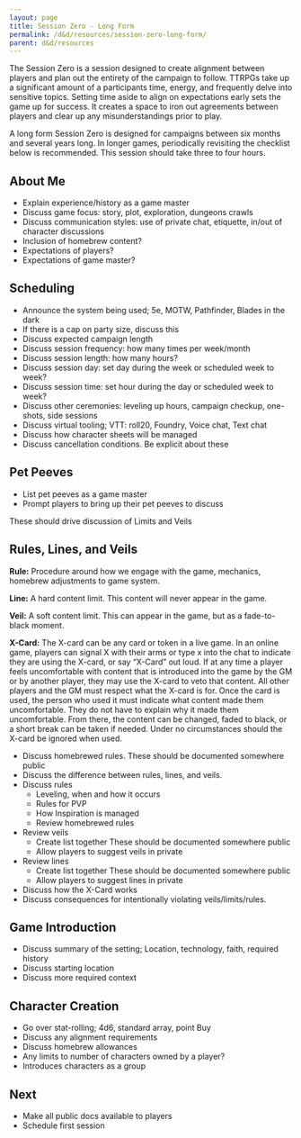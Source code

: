 ```yaml
---
layout: page
title: Session Zero - Long Form
permalink: /d&d/resources/session-zero-long-form/
parent: d&d/resources
---
```


The Session Zero is a session designed to create alignment between players and plan out the entirety of the campaign to follow. TTRPGs take up a significant amount of a participants time, energy, and frequently delve into sensitive topics. Setting time aside to align on expectations early sets the game up for success. It creates a space to iron out agreements between players and clear up any misunderstandings prior to play.

A long form Session Zero is designed for campaigns between six months and several years long. In longer games, periodically revisiting the checklist below is recommended. This session should take three to four hours.

## About Me

- Explain experience/history as a game master
- Discuss game focus: story, plot, exploration, dungeons crawls
- Discuss communication styles: use of private chat, etiquette, in/out of character discussions
- Inclusion of homebrew content?
- Expectations of players?
- Expectations of game master?

## Scheduling

- Announce the system being used; 5e, MOTW, Pathfinder, Blades in the dark
- If there is a cap on party size, discuss this
- Discuss expected campaign length
- Discuss session frequency: how many times per week/month
- Discuss session length: how many hours?
- Discuss session day: set day during the week or scheduled week to week?
- Discuss session time: set hour during the day or scheduled week to week?
- Discuss other ceremonies: leveling up hours, campaign checkup, one-shots, side sessions
- Discuss virtual tooling; VTT: roll20, Foundry, Voice chat, Text chat
- Discuss how character sheets will be managed
- Discuss cancellation conditions. Be explicit about these

## Pet Peeves

- List pet peeves as a game master
- Prompt players to bring up their pet peeves to discuss

These should drive discussion of Limits and Veils

## Rules, Lines, and Veils

**Rule:** Procedure around how we engage with the game, mechanics, homebrew adjustments to game system.

**Line:** A hard content limit. This content will never appear in the game.

**Veil:** A soft content limit. This can appear in the game, but as a fade-to-black moment.

**X-Card:** The X-card can be any card or token in a live game. In an online game, players can signal X with their arms or type x into the chat to indicate they are using the X-card, or say “X-Card” out loud. If at any time a player feels uncomfortable with content that is introduced into the game by the GM or by another player, they may use the X-card to veto that content. All other players and the GM must respect what the X-card is for. Once the card is used, the person who used it must indicate what content made them uncomfortable. They do not have to explain why it made them uncomfortable. From there, the content can be changed, faded to black, or a short break can be taken if needed. Under no circumstances should the X-card be ignored when used.

- Discuss homebrewed rules. These should be documented somewhere public
- Discuss the difference between rules, lines, and veils.
- Discuss rules
  - Leveling, when and how it occurs
  - Rules for PVP
  - How Inspiration is managed
  - Review homebrewed rules
- Review veils
  - Create list together These should be documented somewhere public
  - Allow players to suggest veils in private
- Review lines
  - Create list together These should be documented somewhere public
  - Allow players to suggest lines in private
- Discuss how the X-Card works
- Discuss consequences for intentionally violating veils/limits/rules.

## Game Introduction

- Discuss summary of the setting; Location, technology, faith, required history
- Discuss starting location
- Discuss more required context

## Character Creation

- Go over stat-rolling; 4d6, standard array, point Buy
- Discuss any alignment requirements
- Discuss homebrew allowances
- Any limits to number of characters owned by a player?
- Introduces characters as a group

## Next

- Make all public docs available to players
- Schedule first session
